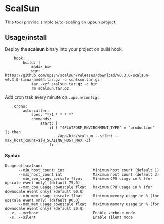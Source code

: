 ScalSun
=========

This tool provide simple auto-scaling on upsun project. 

## Usage/install
Deploy the **scalsun** binary into your project on build hook.
```
    hook:
        build: |
            mkdir bin
            wget https://github.com/upsun/scalsun/releases/download/v0.3.0/scalsun-v0.3.0-linux-amd64.tar.gz -o scalsun.tar.gz
            tar -xzf scalsun.tar.gz -c bin
            rm scalsun.tar.gz
```

Add cron task every minute on `.upsun/config` :
```
    crons:
        autoscaller:
            spec: "*/1 * * * *"
            commands:
                start: |
                    if [ "$PLATFORM_ENVIRONMENT_TYPE" = "production" ]; then
                        /app/bin/scalsun --silent --max_host_count=${H_SCALING_HOST_MAX:-3}
                    fi
```
#### Syntax
```
Usage of scalsun:
      --min_host_count: int             Minimum host count (default 1)
      --max_host_count int              Maximum host count (default 3)
      --min_cpu_usage_upscale float     Minimum CPU usage in % (for upscale event only) (default 75.0)
      --max_cpu_usage_downscale float   Maximum CPU usage in % (for downscale event only) (default 60.0)
      --min_mem_usage_upscale float     Minimum memory usage in % (for upscale event only) (default 80.0)
      --max_mem_usage_downscale float   Maximum memory usage in % (for downscale event only) (default 20.0)
  -v, --verbose                         Enable verbose mode
  -s, --silent                          Enable silent mode
```
